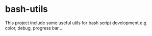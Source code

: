 # bash-utils
This project include some useful utils for bash script development.e.g. color, debug, progress bar...
